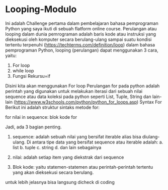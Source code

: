 # Looping-Modulo
Ini adalah Challenge pertama dalam pembelajaran bahasa pemprograman Python yang saya ikuti di sebuah flatform online course.
Perulangan atau looping dalam dunia pemrograman adalah baris kode atau instruksi yang dieksekusi oleh komputer secara berulang-ulang sampai suatu kondisi tertentu terpenuhi
(https://techterms.com/definition/loop)
dalam bahasa pemprograman Python, looping (perulangan) dapat menggunakan 3 cara, yaitu:
1. For loop
2. while loop
3. Fungsi Rekursu=if

Disini kita akan menggunakan For loop
Perulangan for pada python adalah perintah yang digunakan untuk melakukan iterasi dari sebuah nilai sequence atau data koleksi pada python seperti List, Tuple, String dan lain-lain
(https://www.w3schools.com/python/python_for_loops.asp)
Syntax For
Berikut ini adalah struktur sintaks metode for:

for nilai in sequence:
  blok kode for
  
Jadi, ada 3 bagian penting.

1. sequence: adalah sebuah nilai yang bersifat iterable alias bisa diulang-ulang.
    Di antara tipe data yang bersifat sequence atau iterable adalah:
      a. list
      b. tuple
      c. string
      d. dan lain sebagainya
2. nilai: adalah setiap item yang diekstrak dari sequence

3. Blok kode: yaitu statemen-statemen atau perintah-perintah tertentu yang akan dieksekusi secara berulang.

untuk lebih jelasnya bisa langsung dicheck di coding 
